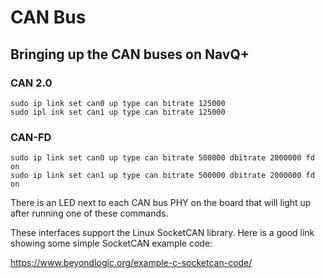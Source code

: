 # CAN Bus

## Bringing up the CAN buses on NavQ+

### CAN 2.0
```
sudo ip link set can0 up type can bitrate 125000
sudo ipl ink set can1 up type can bitrate 125000
```

### CAN-FD
```
sudo ip link set can0 up type can bitrate 500000 dbitrate 2000000 fd on
sudo ip link set can1 up type can bitrate 500000 dbitrate 2000000 fd on
```

There is an LED next to each CAN bus PHY on the board that will light up after running one of these commands. 

These interfaces support the Linux SocketCAN library. Here is a good link showing some simple SocketCAN example code:

https://www.beyondlogic.org/example-c-socketcan-code/